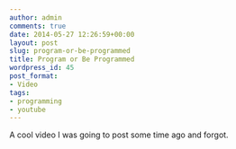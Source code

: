 ```yaml
---
author: admin
comments: true
date: 2014-05-27 12:26:59+00:00
layout: post
slug: program-or-be-programmed
title: Program or Be Programmed
wordpress_id: 45
post_format:
- Video
tags:
- programming
- youtube
---
```





A cool video I was going to post some time ago and forgot.
